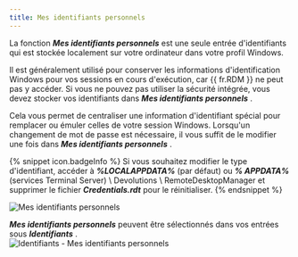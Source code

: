 ```yaml
---
title: Mes identifiants personnels
---
```

La fonction ***Mes identifiants personnels*** est une seule entrée d'identifiants qui est stockée localement sur votre ordinateur dans votre profil Windows.  

Il est généralement utilisé pour conserver les informations d'identification Windows pour vos sessions en cours d'exécution, car {{ fr.RDM }} ne peut pas y accéder. Si vous ne pouvez pas utiliser la sécurité intégrée, vous devez stocker vos identifiants dans ***Mes identifiants personnels*** .  

Cela vous permet de centraliser une information d'identifiant spécial pour remplacer ou émuler celles de votre session Windows. Lorsqu'un changement de mot de passe est nécessaire, il vous suffit de le modifier une fois dans ***Mes identifiants personnels*** .  

{% snippet icon.badgeInfo %} 
Si vous souhaitez modifier le type d'identifiant, accéder à ***%LOCALAPPDATA%*** (par défaut) ou ***% APPDATA%*** (services Terminal Server) \ Devolutions \ RemoteDesktopManager et supprimer le fichier ***Credentials.rdt*** pour le réinitialiser. 
{% endsnippet %}
 
![Mes identifiants personnels](https://webdevolutions.azureedge.net/docs/fr/rdm/windows/clip10269.png) 

***Mes identifiants personnels*** peuvent être sélectionnés dans vos entrées sous ***Identifiants*** .  
![Identifiants - Mes identifiants personnels](https://webdevolutions.azureedge.net/docs/fr/rdm/windows/clip11293.png) 

